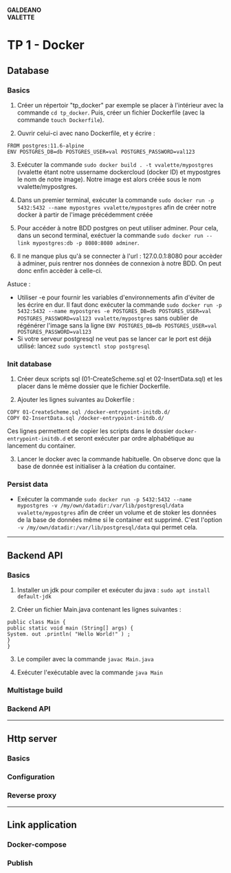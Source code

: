 **GALDEANO**  
**VALETTE**
# TP 1 - Docker

## Database
### Basics

1. Créer un répertoir "tp_docker" par exemple se placer à l'intérieur avec la commande `cd tp_docker`. Puis, créer un fichier Dockerfile (avec la commande `touch Dockerfile`).

2. Ouvrir celui-ci avec nano Dockerfile, et y écrire : 
~~~ 
FROM postgres:11.6-alpine
ENV POSTGRES_DB=db POSTGRES_USER=val POSTGRES_PASSWORD=val123
~~~

3. Exécuter la commande `sudo docker build . -t vvalette/mypostgres` (vvalette étant notre ussername dockercloud (docker ID) et mypostgres le nom de notre image). Notre image est alors créée sous le nom vvalette/mypostgres.

4. Dans un premier terminal, exécuter la commande `sudo docker run -p 5432:5432 --name mypostgres vvalette/mypostgres` afin de créer notre docker à partir de l'image précédemment créée

5. Pour accéder à notre BDD postgres on peut utiliser adminer. Pour cela, dans un second terminal, exéctuer la commande `sudo docker run --link mypostgres:db -p 8080:8080 adminer`.

6. Il ne manque plus qu'à se connecter à l'url : 127.0.0.1:8080 pour accèder à adminer, puis rentrer nos données de connexion à notre BDD. On peut donc enfin accèder à celle-ci.

Astuce : 
- Utiliser -e pour fournir les variables d'environnements afin d'éviter de les écrire en dur. Il faut donc exécuter la commande `sudo docker run -p 5432:5432 --name mypostgres -e POSTGRES_DB=db POSTGRES_USER=val POSTGRES_PASSWORD=val123 vvalette/mypostgres` sans oublier de régénérer l'image sans la ligne `ENV POSTGRES_DB=db POSTGRES_USER=val POSTGRES_PASSWORD=val123`
- Si votre serveur postgresql ne veut pas se lancer car le port est déjà utilisé: lancez  `sudo systemctl stop postgresql`

### Init database

1. Créer deux scripts sql (01-CreateScheme.sql et 02-InsertData.sql) et les placer dans le même dossier que le fichier Dockerfile.

2. Ajouter les lignes suivantes au Dokerfile :
```
COPY 01-CreateScheme.sql /docker-entrypoint-initdb.d/
COPY 02-InsertData.sql /docker-entrypoint-initdb.d/
```
Ces lignes permettent de copier les scripts dans le dossier `docker-entrypoint-initdb.d` et seront exécuter par ordre alphabétique au lancement du container.

3. Lancer le docker avec la commande habituelle. On observe donc que la base de donnée est initialiser à la création du container.

### Persist data

- Exécuter la commande `sudo docker run -p 5432:5432 --name mypostgres -v /my/own/datadir:/var/lib/postgresql/data vvalette/mypostgres` afin de créer un volume et de stoker les données de la base de données même si le container est supprimé. C'est l'option `-v /my/own/datadir:/var/lib/postgresql/data` qui permet cela.

---

## Backend API
### Basics

1. Installer un jdk pour compiler et exécuter du java : `sudo apt install default-jdk`

2. Créer un fichier Main.java contenant les lignes suivantes :
```
public class Main {
public static void main (String[] args) {
System. out .println( "Hello World!" ) ;
}
}
```

3. Le compiler avec la commande `javac Main.java`

4. Exécuter l'exécutable avec la commande `java Main`
### Multistage build
### Backend API

---

## Http server
### Basics
### Configuration
### Reverse proxy

---

## Link application
### Docker-compose
### Publish
